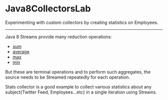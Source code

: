 # Java8CollectorsLab
Experimenting with custom collectors by creating statistics on Employees.


--------------------------

Java 8 Streams provide many reduction operations:

- [sum](https://docs.oracle.com/javase/8/docs/api/java/util/stream/IntStream.html#sum--)
- [average](https://docs.oracle.com/javase/8/docs/api/java/util/stream/IntStream.html#average--)
- [max](https://docs.oracle.com/javase/8/docs/api/java/util/stream/IntStream.html#max--)
- [min](https://docs.oracle.com/javase/8/docs/api/java/util/stream/IntStream.html#min--)


But these are terminal operations and to perform such aggregates, the source needs to be Streamed repeatedly for each operation.



Stats collector is a good example to collect various statistics about any subject{Twitter Feed, Employees...etc} in a single iteration using Streams.

